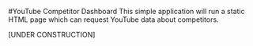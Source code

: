 #YouTube Competitor Dashboard
This simple application will run a static HTML page which can request YouTube data about competitors. 

[UNDER CONSTRUCTION]